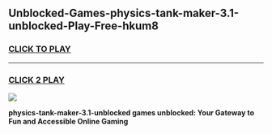 
## Unblocked-Games-physics-tank-maker-3.1-unblocked-Play-Free-hkum8
<h3>
<a href="https://premium76.site?title=physics-tank-maker-3.1-unblocked&ref=18A1">CLICK TO PLAY</a></h3>
<hr>

<h3>
<a href="https://premium76.site?title=physics-tank-maker-3.1-unblocked&ref=18A1">CLICK 2 PLAY</a>
  
</h3>

<a href="https://premium76.site?title=physics-tank-maker-3.1-unblocked&ref=18A1"><img src="https://clearcache.store/games.png"></a>


**physics-tank-maker-3.1-unblocked games unblocked: Your Gateway to Fun and Accessible Online Gaming**
